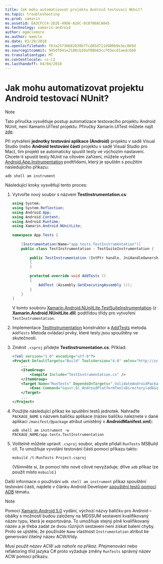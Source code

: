 ```yaml
---
title: Jak mohu automatizovat projektu Android testovací NUnit?
ms.topic: troubleshooting
ms.prod: xamarin
ms.assetid: EA3CFCC4-2D2E-49D6-A26C-8C0706ACA045
ms.technology: xamarin-android
author: mgmclemore
ms.author: mamcle
ms.date: 03/29/2018
ms.openlocfilehash: f63a25f36682038b7fcd85d711d980b9e3ec869d
ms.sourcegitcommit: 945df041e2180cb20af08b83cc703ecd1aedc6b0
ms.translationtype: MT
ms.contentlocale: cs-CZ
ms.lasthandoff: 04/04/2018
---
```

# <a name="how-do-i-automate-an-android-nunit-test-project"></a>Jak mohu automatizovat projektu Android testovací NUnit?

> [!NOTE]
> Tato příručka vysvětluje postup automatizace testovacího projektu Android NUnit, není Xamarin.UITest projektu. Příručky Xamarin.UITest můžete najít [zde](https://docs.microsoft.com/appcenter/test-cloud/preparing-for-upload/uitest).

Při vytváření **jednotky testování aplikace (Android)** projektu v sadě Visual Studio (nebo **Android testování částí** projektu v sadě Visual Studio pro Mac), tím projekt se automaticky spustit testy ve výchozím nastavení.
Chcete-li spustit testy NUnit na cílovém zařízení, můžete vytvořit [Android.App.Instrumentation](https://developer.xamarin.com/api/type/Android.App.Instrumentation/) podtřídami, který je spuštěn s použitím následujícího příkazu: 

```shell
adb shell am instrument 
```

Následující kroky vysvětlují tento proces:

1.  Vytvořte nový soubor s názvem **TestInstrumentation.cs**: 

    ```cs 
    using System;
    using System.Reflection;
    using Android.App;
    using Android.Content;
    using Android.Runtime;
    using Xamarin.Android.NUnitLite;
     
    namespace App.Tests {
     
        [Instrumentation(Name="app.tests.TestInstrumentation")]
        public class TestInstrumentation : TestSuiteInstrumentation {
     
            public TestInstrumentation (IntPtr handle, JniHandleOwnership transfer) : base (handle, transfer)
            {
            }
     
            protected override void AddTests ()
            {
                AddTest (Assembly.GetExecutingAssembly ());
            }
        }
    }
    ```
    V tomto souboru [Xamarin.Android.NUnitLite.TestSuiteInstrumentation](https://developer.xamarin.com/api/type/Xamarin.Android.NUnitLite.TestSuiteInstrumentation/) (z **Xamarin.Android.NUnitLite.dll**) podtřídou třídy pro vytvoření `TestInstrumentation`.

2.  Implementace [TestInstrumentation](https://developer.xamarin.com/api/constructor/Xamarin.Android.NUnitLite.TestSuiteInstrumentation.TestSuiteInstrumentation/p/System.IntPtr/Android.Runtime.JniHandleOwnership/) konstruktor a [AddTests](https://developer.xamarin.com/api/member/Xamarin.Android.NUnitLite.TestSuiteInstrumentation.AddTests%28%29) metoda. `AddTests` Metoda ovládací prvky, které testy jsou spouštěny ve skutečnosti.

3.  Změnit `.csproj` přidejte **TestInstrumentation.cs**. Příklad:

    ```xml
    <?xml version="1.0" encoding="utf-8"?>
    <Project DefaultTargets="Build" ToolsVersion="4.0" xmlns="http://schemas.microsoft.com/developer/msbuild/2003">
        ...
        <ItemGroup>
            <Compile Include="TestInstrumentation.cs" />
        </ItemGroup>
        <Target Name="RunTests" DependsOnTargets="_ValidateAndroidPackageProperties">
            <Exec Command="&quot;$(_AndroidPlatformToolsDirectory)adb&quot; $(AdbTarget) $(AdbOptions) shell am instrument -w $(_AndroidPackage)/app.tests.TestInstrumentation" />
        </Target>
        ...
    </Project>
    ```

3.  Použijte následující příkaz ke spuštění testů jednotek. Nahraďte `PACKAGE_NAME` s názvem balíčku aplikace (název balíčku naleznete v dané aplikaci `/manifest/@package` atribut umístěný v **AndroidManifest.xml**):

    ```shell
    adb shell am instrument -w PACKAGE_NAME/app.tests.TestInstrumentation
    ```

4.  Volitelně můžete upravit `.csproj` soubor, abyste přidali `RunTests` MSBuild cíl. To umožňuje vyvolání testování částí pomocí příkazu takto:

    ```shell
    msbuild /t:RunTests Project.csproj
    ```
    (Všimněte si, že pomocí této nové cílové nevyžaduje; dříve `adb` příkaz lze použít místo `msbuild`.)

Další informace o používání `adb shell am instrument` příkaz spouštění testování částí, najdete v článku Android Developer [spouštění testů pomocí ADB](https://developer.android.com/studio/test/command-line.html#RunTestsDevice) tématu.


> [!NOTE]
> Pomocí [Xamarin.Android 5.0](https://developer.xamarin.com/releases/android/xamarin.android_5/xamarin.android_5.1/#Android_Callable_Wrapper_Naming) vydání, výchozí názvy balíčku pro Android – obálky s možností budou založeny na MD5SUM sestavení kvalifikovaný název typu, která je exportována. To umožňuje stejný plně kvalifikovaný název a je třeba zadat ze dvou různých sestavení není získat balení chyby. Proto se ujistěte, že používáte `Name` vlastnost `Instrumentation` atribut ke generování čitelný název ACW/třídy.

_Musí použít název ACW `adb` nahoře na příkaz_.
Přejmenování nebo refaktoring tříd jazyka C# proto vyžaduje změny `RunTests` správný název ACW pomocí příkazu.

